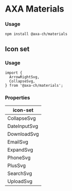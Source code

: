 # AXA Materials

### Usage

`npm install @axa-ch/materials`

## Icon set

### Usage

```
import {
  ArrowRightSvg,
  CollapseSvg,
} from '@axa-ch/materials';
```

### Properties

| icon-set     |
| ------------ |
| CollapseSvg  |
| DateInputSvg |
| DownloadSvg  |
| EmailSvg     |
| ExpandSvg    |
| PhoneSvg     |
| PlusSvg      |
| SearchSvg    |
| UploadSvg    |
